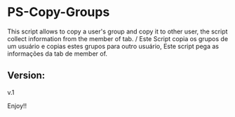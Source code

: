 # PS-Copy-Groups

This script allows to copy a user's group and copy it to other user,  the script collect information from the member of tab.
/
Este Script copia os grupos de um usuário e copias estes grupos para outro usuário, Este script pega as informações da tab de member of.

Version:
--------
v.1

Enjoy!!



